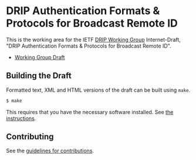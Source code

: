 # DRIP Authentication Formats & Protocols for Broadcast Remote ID

This is the working area for the IETF [DRIP Working Group](https://datatracker.ietf.org/wg/drip/documents/) Internet-Draft, "DRIP Authentication Formats & Protocols for Broadcast Remote ID".

* [Working Group Draft](https://tools.ietf.org/html/draft-ietf-drip-auth)

## Building the Draft

Formatted text, XML and HTML versions of the draft can be built using `make`.

```sh
$ make
```

This requires that you have the necessary software installed.  See
[the instructions](https://github.com/martinthomson/i-d-template/blob/master/doc/SETUP.md).

## Contributing

See the
[guidelines for contributions](https://github.com/ietf-wg-drip/draft-ietf-drip-auth/blob/master/CONTRIBUTING.md).
